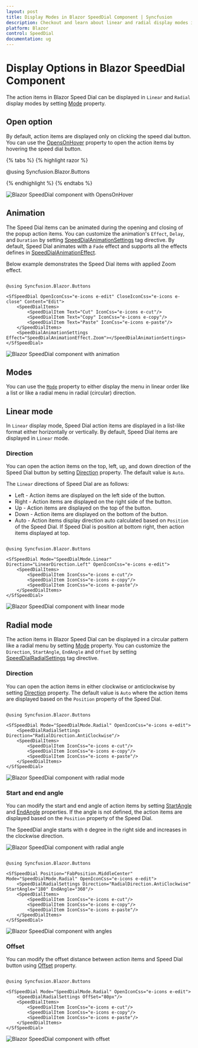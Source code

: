 ```yaml
---
layout: post
title: Display Modes in Blazor SpeedDial Component | Syncfusion
description: Checkout and learn about linear and radial display modes in Blazor SpeedDial component and much more.
platform: Blazor
control: SpeedDial
documentation: ug
---
```


# Display Options in Blazor SpeedDial Component

The action items in Blazor Speed Dial can be displayed in `Linear` and `Radial` display modes by setting [Mode](https://help.syncfusion.com/cr/blazor/Syncfusion.Blazor.Buttons.SfSpeedDial.html#Syncfusion_Blazor_Buttons_SfSpeedDial_Mode) property.

## Open option

By default, action items are displayed only on clicking the speed dial button. You can use the [OpensOnHover](https://help.syncfusion.com/cr/blazor/Syncfusion.Blazor.Buttons.SfSpeedDial.html#Syncfusion_Blazor_Buttons_SfSpeedDial_OpensOnHover) property to open the action items by hovering the speed dial button.

{% tabs %}
{% highlight razor %}

@using Syncfusion.Blazor.Buttons

<SfSpeedDial OpensOnHover=true Content="Edit">
    <SpeedDialItems>
        <SpeedDialItem IconCss="e-icons e-cut"/>
        <SpeedDialItem IconCss="e-icons e-copy"/>
        <SpeedDialItem IconCss="e-icons e-paste"/>
    </SpeedDialItems>
</SfSpeedDial>

{% endhighlight %}
{% endtabs %}

![Blazor SpeedDial component with OpensOnHover](./images/Blazor-SpeedDial-OpensOnHover.png)

## Animation

The Speed Dial items can be animated during the opening and closing of the popup action items. You can customize the animation's `Effect`, `Delay`, and `Duration` by setting [SpeedDialAnimationSettings](https://help.syncfusion.com/cr/blazor/Syncfusion.Blazor.Buttons.SpeedDialAnimationSettings.html) tag directive. By default, Speed Dial animates with a `Fade` effect and supports all the effects defines in [SpeedDialAnimationEffect](https://help.syncfusion.com/cr/blazor/Syncfusion.Blazor.Buttons.SpeedDialAnimationEffect.html).

Below example demonstrates the Speed Dial items with applied Zoom effect.

```cshtml

@using Syncfusion.Blazor.Buttons

<SfSpeedDial OpenIconCss="e-icons e-edit" CloseIconCss="e-icons e-close" Content="Edit">
    <SpeedDialItems>
        <SpeedDialItem Text="Cut" IconCss="e-icons e-cut"/>
        <SpeedDialItem Text="Copy" IconCss="e-icons e-copy"/>
        <SpeedDialItem Text="Paste" IconCss="e-icons e-paste"/>
    </SpeedDialItems>
    <SpeedDialAnimationSettings Effect="SpeedDialAnimationEffect.Zoom"></SpeedDialAnimationSettings>
</SfSpeedDial>

```

![Blazor SpeedDial component with animation](./images/Blazor-SpeedDial-Animation.png)

## Modes

You can use the [`Mode`](https://help.syncfusion.com/cr/blazor/Syncfusion.Blazor.Buttons.SfSpeedDial.html#Syncfusion_Blazor_Buttons_SfSpeedDial_Mode) property to either display the menu in linear order like a list or like a radial menu in radial (circular) direction.

## Linear mode

In `Linear` display mode, Speed Dial action items are displayed in a list-like format either horizontally or vertically. By default, Speed Dial items are displayed in `Linear` mode.

### Direction

You can open the action items on the top, left, up, and down direction of the Speed Dial button by setting [Direction](https://help.syncfusion.com/cr/blazor/Syncfusion.Blazor.Buttons.SfSpeedDial.html#Syncfusion_Blazor_Buttons_SfSpeedDial_Direction) property. The default value is `Auto`.

The `Linear` directions of Speed Dial are as follows:

* Left - Action items are displayed on the left side of the button.
* Right - Action items are displayed on the right side of the button.
* Up - Action items are displayed on the top of the button.
* Down - Action items are displayed on the bottom of the button.
* Auto - Action items display direction auto calculated based on `Position` of the Speed Dial. If Speed Dial is position at bottom right, then action items displayed at top.

```cshtml

@using Syncfusion.Blazor.Buttons

<SfSpeedDial Mode="SpeedDialMode.Linear" Direction="LinearDirection.Left" OpenIconCss="e-icons e-edit">
    <SpeedDialItems>
        <SpeedDialItem IconCss="e-icons e-cut"/>
        <SpeedDialItem IconCss="e-icons e-copy"/>
        <SpeedDialItem IconCss="e-icons e-paste"/>
    </SpeedDialItems>
</SfSpeedDial>

```

![Blazor SpeedDial component with linear mode](./images/Blazor-SpeedDial-LinearMode.png)

## Radial mode 

The action items in Blazor Speed Dial can be displayed in a circular pattern like a radial menu by setting [Mode](https://help.syncfusion.com/cr/blazor/Syncfusion.Blazor.Buttons.SfSpeedDial.html#Syncfusion_Blazor_Buttons_SfSpeedDial_Mode) property. You can customize the `Direction`, `StartAngle`, `EndAngle` and `Offset` by setting [SpeedDialRadialSettings](https://help.syncfusion.com/cr/blazor/Syncfusion.Blazor.Buttons.SpeedDialRadialSettings.html) tag directive.

### Direction

You can open the action items in either clockwise or anticlockwise by setting [Direction](https://help.syncfusion.com/cr/blazor/Syncfusion.Blazor.Buttons.SpeedDialRadialSettings.html#Syncfusion_Blazor_Buttons_SpeedDialRadialSettings_Direction) property. The default value is `Auto` where the action items are displayed based on the `Position` property of the Speed Dial.

```cshtml

@using Syncfusion.Blazor.Buttons

<SfSpeedDial Mode="SpeedDialMode.Radial" OpenIconCss="e-icons e-edit">
    <SpeedDialRadialSettings Direction="RadialDirection.AntiClockwise"/>
    <SpeedDialItems>
        <SpeedDialItem IconCss="e-icons e-cut"/>
        <SpeedDialItem IconCss="e-icons e-copy"/>
        <SpeedDialItem IconCss="e-icons e-paste"/>
    </SpeedDialItems>
</SfSpeedDial>

```

![Blazor SpeedDial component with radial mode](./images/Blazor-SpeedDial-RadialMenu.png)

### Start and end angle

You can modify the start and end angle of action items by setting [StartAngle](https://help.syncfusion.com/cr/blazor/Syncfusion.Blazor.Buttons.SpeedDialRadialSettings.html#Syncfusion_Blazor_Buttons_SpeedDialRadialSettings_StartAngle) and [EndAngle](https://help.syncfusion.com/cr/blazor/Syncfusion.Blazor.Buttons.SpeedDialRadialSettings.html#Syncfusion_Blazor_Buttons_SpeedDialRadialSettings_EndAngle) properties. If the angle is not defined, the action items are displayed based on the `Position` property of the Speed Dial.

The SpeedDial angle starts with `0` degree in the right side and increases in the clockwise direction.

![Blazor SpeedDial component with radial angle](./images/Blazor-RadialAngle.png)


```cshtml

@using Syncfusion.Blazor.Buttons

<SfSpeedDial Position="FabPosition.MiddleCenter" Mode="SpeedDialMode.Radial" OpenIconCss="e-icons e-edit">
    <SpeedDialRadialSettings Direction="RadialDirection.AntiClockwise" StartAngle="180" EndAngle="360"/>
    <SpeedDialItems>
        <SpeedDialItem IconCss="e-icons e-cut"/>
        <SpeedDialItem IconCss="e-icons e-copy"/>
        <SpeedDialItem IconCss="e-icons e-paste"/>
    </SpeedDialItems>
</SfSpeedDial>

```

![Blazor SpeedDial component with angles](./images/Blazor-SpeedDial-Angles.png)

### Offset

You can modify the offset distance between action items and Speed Dial button using [Offset](https://help.syncfusion.com/cr/blazor/Syncfusion.Blazor.Buttons.SpeedDialRadialSettings.html#Syncfusion_Blazor_Buttons_SpeedDialRadialSettings_OffSet) property.

```cshtml

@using Syncfusion.Blazor.Buttons

<SfSpeedDial Mode="SpeedDialMode.Radial" OpenIconCss="e-icons e-edit">
    <SpeedDialRadialSettings OffSet="80px"/>
    <SpeedDialItems>
        <SpeedDialItem IconCss="e-icons e-cut"/>
        <SpeedDialItem IconCss="e-icons e-copy"/>
        <SpeedDialItem IconCss="e-icons e-paste"/>
    </SpeedDialItems>
</SfSpeedDial>

```

![Blazor SpeedDial component with offset](./images/Blazor-SpeedDial-Offset.png)